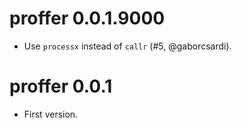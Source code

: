 # proffer 0.0.1.9000

* Use `processx` instead of `callr` (#5, @gaborcsardi).

# proffer 0.0.1

* First version.
